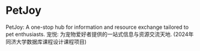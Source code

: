 # PetJoy
PetJoy: A one-stop hub for information and resource exchange tailored to pet enthusiasts. 宠悦: 为宠物爱好者提供的一站式信息与资源交流天地. (2024年同济大学数据库课程设计课程项目)
